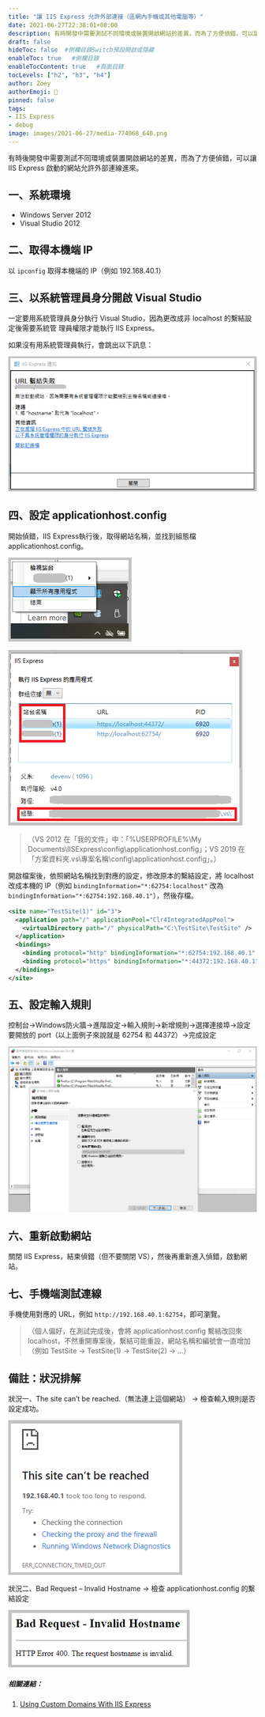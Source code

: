 ```yaml
---
title: "讓 IIS Express 允許外部連接（區網內手機或其他電腦等）"
date: 2021-06-27T22:38:01+08:00
description: 有時開發中需要測試不同環境或裝置開啟網站的差異，而為了方便偵錯，可以讓 IIS Express 啟動的網站允許外部連線進來。
draft: false
hideToc: false  #側欄目錄Switch預設開啟或隱藏
enableToc: true   #側欄目錄
enableTocContent: true   #頁面目錄
tocLevels: ["h2", "h3", "h4"]
author: Zoey
authorEmoji: 👻
pinned: false
tags:
- IIS Express
- debug
image: images/2021-06-27/media-774068_640.png
---
```


有時後開發中需要測試不同環境或裝置開啟網站的差異，而為了方便偵錯，可以讓 IIS Express 啟動的網站允許外部連線進來。

## ⼀、系統環境

* Windows Server 2012
* Visual Studio 2012

## 二、取得本機端 IP

以 `ipconfig` 取得本機端的 IP（例如 192.168.40.1）

## 三、以系統管理員⾝分開啟 Visual Studio

一定要用系統管理員⾝分執⾏ Visual Studio，因為更改成非 localhost 的繫結設定後需要系統管
理員權限才能執⾏ IIS Express。

如果沒有用系統管理員執行，會跳出以下訊息：

![urlbinding](../../../static/images/2021-06-27/urlbinding.png)

## 四、設定 applicationhost.config

開始偵錯，IIS Express執⾏後，取得網站名稱，並找到組態檔 applicationhost.config。

![iisexpress01](../../../static/images/2021-06-27/iisexpress01.png)

![iisexpress02](../../../static/images/2021-06-27/iisexpress02.png)

>（VS 2012 在「我的文件」中：「%USERPROFILE%\My Documents\IISExpress\config\applicationhost.config」；VS 2019 在「⽅案資料夾\.vs\專案名稱\config\applicationhost.config」。）

開啟檔案後，依照網站名稱找到對應的設定，修改原本的繫結設定，將 localhost 改成本機的 IP（例如 `bindingInformation="*:62754:localhost"` 改為 ``bindingInformation="*:62754:192.168.40.1"``），然後存檔。

``` xml {hl_lines=["6-7"]}
<site name="TestSite(1)" id="3"> 
  <application path="/" applicationPool="Clr4IntegratedAppPool"> 
    <virtualDirectory path="/" physicalPath="C:\TestSite\TestSite" /> 
  </application> 
  <bindings> 
    <binding protocol="http" bindingInformation="*:62754:192.168.40.1" /> 
    <binding protocol="https" bindingInformation="*:44372:192.168.40.1" /> 
  </bindings> 
</site> 
```

## 五、設定輸入規則

控制台→Windows防火牆→進階設定→輸入規則→新增規則→選擇連接埠→設定要開放的
port（以上面例子來說就是 62754 和 44372）→完成設定

![inboundrules](../../../static/images/2021-06-27/inboundrules.png)

## 六、重新啟動網站

關閉 IIS Express，結束偵錯（但不要關閉 VS），然後再重新進入偵錯，啟動網站。

## 七、手機端測試連線

手機使⽤對應的 URL，例如 `http://192.168.40.1:62754`，即可瀏覽。

>（個⼈偏好，在測試完成後，會將 applicationhost.config 繫結改回來 localhost，不然重開專案後，繫結可能重設，網站名稱和編號會⼀直增加 （例如 TestSite → TestSite(1) → TestSite(2) → …）

## 備註：狀況排解

狀況⼀、The site can’t be reached.（無法連上這個網站） → 檢查輸入規則是否設定成功。

![thesitecantbereached](../../../static/images/2021-06-27/thesitecantbereached.png)

狀況⼆、Bad Request – Invalid Hostname → 檢查 applicationhost.config 的繫結設定

![badrequest](../../../static/images/2021-06-27/badrequest.png)


##### 相關連結：

1. [Using Custom Domains With IIS Express](https://stackoverflow.com/questions/4709014/using-custom-domains-with-iis-express)